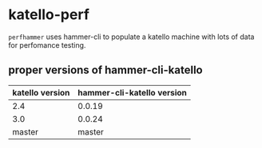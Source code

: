 # katello-perf

`perfhammer` uses hammer-cli to populate a katello machine with lots of data for perfomance testing.

## proper versions of hammer-cli-katello

| katello version | hammer-cli-katello version |
| --------------- | -------------------------- |
| 2.4             | 0.0.19                     |
| 3.0             | 0.0.24                     |
| master          | master                     |

